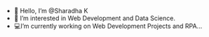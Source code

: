 - 👋 Hello, I’m @Sharadha K
- 👀 I’m interested in Web Development and Data Science.
- 💻I’m currently working on Web Development Projects and RPA...



